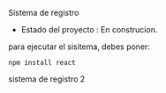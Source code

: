 <hi> Sistema de registro</h1>

- Estado del proyecto : En construcion.

para ejecutar el sisitema, debes poner:

```npm install react```

sistema de registro 2
